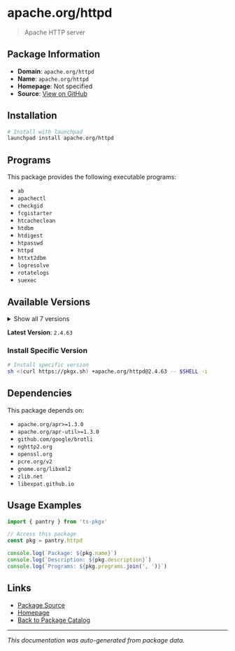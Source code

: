 # apache.org/httpd

> Apache HTTP server

## Package Information

- **Domain**: `apache.org/httpd`
- **Name**: `apache.org/httpd`
- **Homepage**: Not specified
- **Source**: [View on GitHub](https://github.com/pkgxdev/pantry/tree/main/projects/apache.org/httpd/package.yml)

## Installation

```bash
# Install with launchpad
launchpad install apache.org/httpd
```

## Programs

This package provides the following executable programs:

- `ab`
- `apachectl`
- `checkgid`
- `fcgistarter`
- `htcacheclean`
- `htdbm`
- `htdigest`
- `htpasswd`
- `httpd`
- `httxt2dbm`
- `logresolve`
- `rotatelogs`
- `suexec`

## Available Versions

<details>
<summary>Show all 7 versions</summary>

- `2.4.63`, `2.4.62`, `2.4.61`, `2.4.60`, `2.4.59`
- `2.4.58`, `2.4.57`

</details>

**Latest Version**: `2.4.63`

### Install Specific Version

```bash
# Install specific version
sh <(curl https://pkgx.sh) +apache.org/httpd@2.4.63 -- $SHELL -i
```

## Dependencies

This package depends on:

- `apache.org/apr>=1.3.0`
- `apache.org/apr-util>=1.3.0`
- `github.com/google/brotli`
- `nghttp2.org`
- `openssl.org`
- `pcre.org/v2`
- `gnome.org/libxml2`
- `zlib.net`
- `libexpat.github.io`

## Usage Examples

```typescript
import { pantry } from 'ts-pkgx'

// Access this package
const pkg = pantry.httpd

console.log(`Package: ${pkg.name}`)
console.log(`Description: ${pkg.description}`)
console.log(`Programs: ${pkg.programs.join(', ')}`)
```

## Links

- [Package Source](https://github.com/pkgxdev/pantry/tree/main/projects/apache.org/httpd/package.yml)
- [Homepage](#)
- [Back to Package Catalog](../package-catalog.md)

---

*This documentation was auto-generated from package data.*
